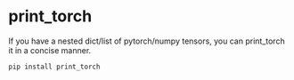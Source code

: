 # print_torch

If you have a nested dict/list of pytorch/numpy tensors, you can print_torch it in a concise manner.

```
pip install print_torch
```
